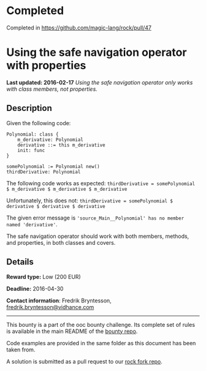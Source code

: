 # Completed
Completed in https://github.com/magic-lang/rock/pull/47

# Using the safe navigation operator with properties
**Last updated: 2016-02-17**
*Using the safe navigation operator only works with class members, not properties.*

## Description
Given the following code:

```ooc
Polynomial: class {
    m_derivative: Polynomial
    derivative ::= this m_derivative
    init: func
}

somePolynomial := Polynomial new()
thirdDerivative: Polynomial
```

The following code works as expected:
`thirdDerivative = somePolynomial $ m_derivative $ m_derivative $ m_derivative`

Unfortunately, this does not:
`thirdDerivative = somePolynomial $ derivative $ derivative $ derivative`

The given error message is `'source_Main__Polynomial' has no member named 'derivative'`.

The safe navigation operator should work with both members, methods, and properties, in both classes and covers.

## Details
**Reward type:** Low (200 EUR)

**Deadline:** 2016-04-30

**Contact information**: Fredrik Bryntesson, [fredrik.bryntesson@vidhance.com](mailto:fredrik.bryntesson@vidhance.com)

---

This bounty is a part of the ooc bounty challenge. Its complete set of rules is available in the main README of the [bounty repo](https://github.com/magic-lang/bounty).

Code examples are provided in the same folder as this document has been taken from.

A solution is submitted as a pull request to our [rock fork repo](https://github.com/magic-lang/rock).

